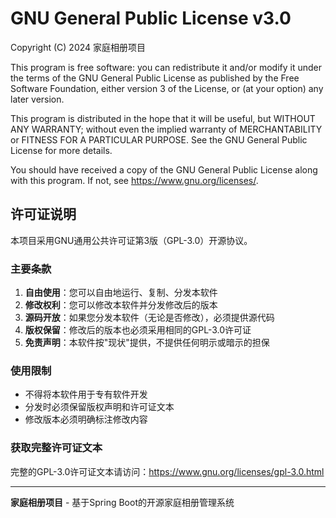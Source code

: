 # GNU General Public License v3.0

Copyright (C) 2024 家庭相册项目

This program is free software: you can redistribute it and/or modify
it under the terms of the GNU General Public License as published by
the Free Software Foundation, either version 3 of the License, or
(at your option) any later version.

This program is distributed in the hope that it will be useful,
but WITHOUT ANY WARRANTY; without even the implied warranty of
MERCHANTABILITY or FITNESS FOR A PARTICULAR PURPOSE.  See the
GNU General Public License for more details.

You should have received a copy of the GNU General Public License
along with this program.  If not, see <https://www.gnu.org/licenses/>.

## 许可证说明

本项目采用GNU通用公共许可证第3版（GPL-3.0）开源协议。

### 主要条款

1. **自由使用**：您可以自由地运行、复制、分发本软件
2. **修改权利**：您可以修改本软件并分发修改后的版本
3. **源码开放**：如果您分发本软件（无论是否修改），必须提供源代码
4. **版权保留**：修改后的版本也必须采用相同的GPL-3.0许可证
5. **免责声明**：本软件按"现状"提供，不提供任何明示或暗示的担保

### 使用限制

- 不得将本软件用于专有软件开发
- 分发时必须保留版权声明和许可证文本
- 修改版本必须明确标注修改内容

### 获取完整许可证文本

完整的GPL-3.0许可证文本请访问：https://www.gnu.org/licenses/gpl-3.0.html

---

**家庭相册项目** - 基于Spring Boot的开源家庭相册管理系统 
